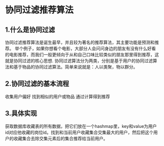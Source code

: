 # 协同过滤推荐算法

## 1.什么是协同过滤

协同过滤推荐算法是诞生最早，并且较为著名的推荐算法，其主要功能是预测和推荐。
举个例子，如果你想看个电影，大部分人会问问身边的朋友有没有什么好看的电影推荐，而我们一般更倾向于从和自己口味比较类似的朋友那里得到推荐，这就是协同过滤的核心思想.
协同过滤算法分为两类，分别是基于用户的协同过滤算法和基于物品的协同过滤算法。简单来说就是：人以类聚，物以群分。

## 2.协同过滤的基本流程

收集用户偏好
找到相似的用户或物品
通过计算得到推荐

## 3.具体实现

获取数据库收藏表的所有数据，把它们放在一个hashmap里，key和value为用户id对应他收藏的岗位id。找到和当前用户收藏集合交集最大的用户，然后把这个用户的收藏集合去除交集元素后的集合推荐给当前用户。


